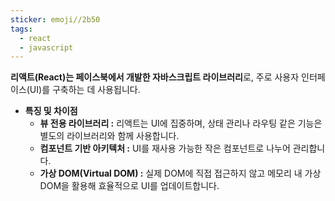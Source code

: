 ```yaml
---
sticker: emoji//2b50
tags:
  - react
  - javascript
---
```

**리액트(React)는 페이스북에서 개발한 자바스크립트 라이브러리**로, 주로 사용자 인터페이스(UI)를 구축하는 데 사용됩니다.

- **특징 및 차이점**
    - **뷰 전용 라이브러리 :** 리액트는 UI에 집중하며, 상태 관리나 라우팅 같은 기능은 별도의 라이브러리와 함께 사용합니다.
    - **컴포넌트 기반 아키텍처 :** UI를 재사용 가능한 작은 컴포넌트로 나누어 관리합니다.
    - **가상 DOM(Virtual DOM) :** 실제 DOM에 직접 접근하지 않고 메모리 내 가상 DOM을 활용해 효율적으로 UI를 업데이트합니다.
